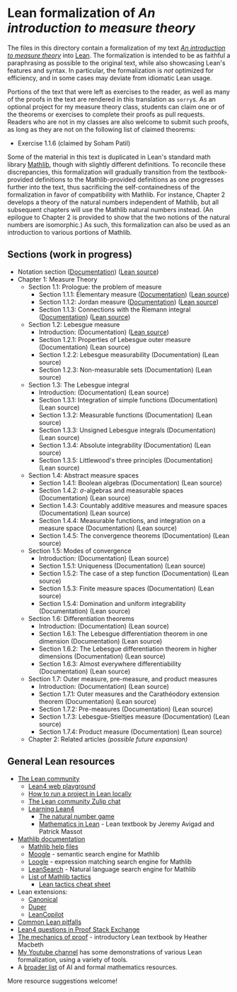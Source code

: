 # Lean formalization of _An introduction to measure theory_

The files in this directory contain a formalization of my text [_An introduction to measure theory_](https://terrytao.wordpress.com/books/an-introduction-to-measure-theory/) into [Lean](https://lean-lang.org/). The formalization is intended to be as faithful a paraphrasing as possible to the original text, while also showcasing Lean's features and syntax.  In particular, the formalization is _not_ optimized for efficiency, and in some cases may deviate from idiomatic Lean usage.

Portions of the text that were left as exercises to the reader, as well as many of the proofs in the text are rendered in this translation as `sorry`s.  As an optional project for my measure theory class, students can claim one or of the theorems or exercises to complete their proofs as pull requests.  Readers who are not in my classes are also welcome to submit such proofs, as long as they are not on the following list of claimed theorems:

- Exercise 1.1.6 (claimed by Soham Patil)

Some of the material in this text is duplicated in Lean's standard math library [Mathlib](https://leanprover-community.github.io/mathlib4_docs/), though with slightly different definitions.  To reconcile these discrepancies, this formalization will gradually transition from the textbook-provided definitions to the Mathlib-provided definitions as one progresses further into the text, thus sacrificing the self-containedness of the formalization in favor of compatibility with Mathlib.  For instance, Chapter 2 develops a theory of the natural numbers independent of Mathlib, but all subsequent chapters will use the Mathlib natural numbers instead.  (An epilogue to Chapter 2 is provided to show that the two notions of the natural numbers are isomorphic.)  As such, this formalization can also be used as an introduction to various portions of Mathlib.

## Sections (work in progress)

- Notation section ([Documentation](https://teorth.github.io/analysis/docs/Analysis/MeasureTheory/Notation.html)) ([Lean source](https://github.com/teorth/analysis/blob/main/analysis/Analysis/MeasureTheory/Notation.lean))
- Chapter 1: Measure Theory
  - Section 1.1: Prologue: the problem of measure
    - Section 1.1.1: Elementary measure ([Documentation](https://teorth.github.io/analysis/docs/Analysis/MeasureTheory/Section_1_1_1.html)) ([Lean source](https://github.com/teorth/analysis/blob/main/analysis/Analysis/MeasureTheory/Section_1_1_1.lean))
    - Section 1.1.2: Jordan measure ([Documentation](https://teorth.github.io/analysis/docs/Analysis/MeasureTheory/Section_1_1_2.html)) ([Lean source](https://github.com/teorth/analysis/blob/main/analysis/Analysis/MeasureTheory/Section_1_1_2.lean))
    - Section 1.1.3: Connections with the Riemann integral ([Documentation](https://teorth.github.io/analysis/docs/Analysis/MeasureTheory/Section_1_1_3.html)) ([Lean source](https://github.com/teorth/analysis/blob/main/analysis/Analysis/MeasureTheory/Section_1_1_3.lean))
  - Section 1.2: Lebesgue measure
    - Introduction: (Documentation) ([Lean source](https://github.com/teorth/analysis/blob/main/analysis/Analysis/MeasureTheory/Section_1_2.lean))
    - Section 1.2.1: Properties of Lebesgue outer measure (Documentation) (Lean source)
    - Section 1.2.2: Lebesgue measurability (Documentation) (Lean source)
    - Section 1.2.3: Non-measurable sets (Documentation) (Lean source)
  - Section 1.3: The Lebesgue integral
    - Introduction: (Documentation) (Lean source)
    - Section 1.3.1: Integration of simple functions (Documentation) (Lean source)
    - Section 1.3.2: Measurable functions (Documentation) (Lean source)
    - Section 1.3.3: Unsigned Lebesgue integrals (Documentation) (Lean source)
    - Section 1.3.4: Absolute integrability (Documentation) (Lean source)
    - Section 1.3.5: Littlewood's three principles (Documentation) (Lean source)
  - Section 1.4: Abstract measure spaces
    - Section 1.4.1: Boolean algebras (Documentation) (Lean source)
    - Section 1.4.2: $\sigma$-algebras and measurable spaces (Documentation) (Lean source)
    - Section 1.4.3: Countably additive measures and measure spaces (Documentation) (Lean source)
    - Section 1.4.4: Measurable functions, and integration on a measure space (Documentation) (Lean source)
    - Section 1.4.5: The convergence theorems (Documentation) (Lean source)
  - Section 1.5: Modes of convergence
    - Introduction: (Documentation) (Lean source)
    - Section 1.5.1: Uniqueness (Documentation) (Lean source)
    - Section 1.5.2: The case of a step function (Documentation) (Lean source)
    - Section 1.5.3: Finite measure spaces (Documentation) (Lean source)
    - Section 1.5.4: Domination and uniform integrability (Documentation) (Lean source)
  - Section 1.6: Differentiation theorems
    - Introduction: (Documentation) (Lean source)
    - Section 1.6.1: The Lebesgue differentiation theorem in one dimension (Documentation) (Lean source)
    - Section 1.6.2: The Lebesgue differentiation theorem in higher dimensions (Documentation) (Lean source)
    - Section 1.6.3: Almost everywhere differentiability (Documentation) (Lean source)
  - Section 1.7: Outer measure, pre-measure, and product measures
    - Introduction: (Documentation) (Lean source)
    - Section 1.7.1: Outer measures and the Carathéodory extension theorem (Documentation) (Lean source)
    - Section 1.7.2: Pre-measures (Documentation) (Lean source)
    - Section 1.7.3: Lebesgue-Stieltjes measure (Documentation) (Lean source)
    - Section 1.7.4: Product measure (Documentation) (Lean source)
  - Chapter 2: Related articles _(possible future expansion)_

## General Lean resources

- [The Lean community](https://leanprover-community.github.io/)
  - [Lean4 web playground](https://live.lean-lang.org/)
  - [How to run a project in Lean locally](https://leanprover-community.github.io/install/project.html)
  - [The Lean community Zulip chat](https://leanprover.zulipchat.com/)
  - [Learning Lean4](https://leanprover-community.github.io/learn.html)
    - [The natural number game](https://adam.math.hhu.de/)
    - [Mathematics in Lean](https://leanprover-community.github.io/mathematics_in_lean/)  - Lean textbook by Jeremy Avigad and Patrick Massot
- [Mathlib documentation](https://leanprover-community.github.io/mathlib4_docs/)
  - [Mathlib help files](https://seasawher.github.io/mathlib4-help/)
  - [Moogle](https://moogle-morphlabs.vercel.app/) - semantic search engine for Mathlib
  - [Loogle](https://loogle.lean-lang.org/) - expression matching search engine for Mathlib
  - [LeanSearch](https://leansearch.net/) - Natural language search engine for Mathlib
  - [List of Mathlib tactics](https://github.com/haruhisa-enomoto/mathlib4-all-tactics/blob/main/all-tactics.md)
    - [Lean tactics cheat sheet](https://github.com/fpvandoorn/LeanCourse24/blob/master/lean-tactics.pdf)
- Lean extensions:
  - [Canonical](https://github.com/chasenorman/Canonical)
  - [Duper](https://github.com/leanprover-community/duper)
  - [LeanCopilot](https://github.com/lean-dojo/LeanCopilot)
- [Common Lean pitfalls](https://github.com/nielsvoss/lean-pitfalls)
- [Lean4 questions in Proof Stack Exchange](https://proofassistants.stackexchange.com/questions/tagged/lean4)
- [The mechanics of proof](https://hrmacbeth.github.io/math2001/) - introductory Lean textbook by Heather Macbeth
- [My Youtube channel](https://www.youtube.com/@TerenceTao27) has some demonstrations of various Lean formalization, using a variety of tools.
- A [broader list](https://docs.google.com/document/d/1kD7H4E28656ua8jOGZ934nbH2HcBLyxcRgFDduH5iQ0) of AI and formal mathematics resources.

More resource suggestions welcome!